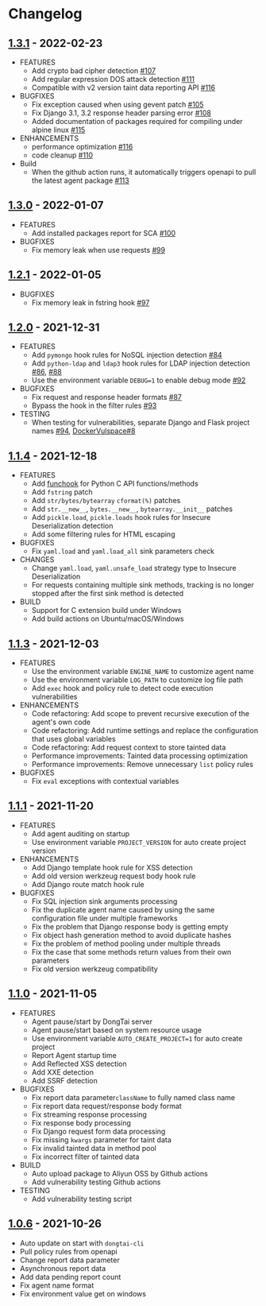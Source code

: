 # Changelog

## [1.3.1](https://github.com/HXSecurity/DongTai-agent-python/releases/tag/v1.3.1)  - 2022-02-23
* FEATURES
  * Add crypto bad cipher detection  [#107](https://github.com/HXSecurity/DongTai-agent-python/pull/107)
  * Add regular expression DOS attack detection  [#111](https://github.com/HXSecurity/DongTai-agent-python/pull/111)
  * Compatible with v2 version taint data reporting API  [#116](https://github.com/HXSecurity/DongTai-agent-python/pull/116)
* BUGFIXES
  * Fix exception caused when using gevent patch [#105](https://github.com/HXSecurity/DongTai-agent-python/pull/105)
  * Fix Django 3.1, 3.2 response header parsing error [#108](https://github.com/HXSecurity/DongTai-agent-python/pull/108)
  * Added documentation of packages required for compiling under alpine linux [#115](https://github.com/HXSecurity/DongTai-agent-python/pull/115)
* ENHANCEMENTS
  * performance optimization [#116](https://github.com/HXSecurity/DongTai-agent-python/pull/116)
  * code cleanup [#110](https://github.com/HXSecurity/DongTai-agent-python/pull/110)
* Build
  * When the github action runs, it automatically triggers openapi to pull the latest agent package  [#113](https://github.com/HXSecurity/DongTai-agent-python/pull/113)

## [1.3.0](https://github.com/HXSecurity/DongTai-agent-python/releases/tag/v1.3.0)  - 2022-01-07

* FEATURES
  * Add installed packages report for SCA [#100](https://github.com/HXSecurity/DongTai-agent-python/pull/100)
* BUGFIXES
  * Fix memory leak when use requests [#99](https://github.com/HXSecurity/DongTai-agent-python/pull/99)

## [1.2.1](https://github.com/HXSecurity/DongTai-agent-python/releases/tag/v1.2.1) - 2022-01-05

* BUGFIXES
  * Fix memory leak in fstring hook [#97](https://github.com/HXSecurity/DongTai-agent-python/pull/97)

## [1.2.0](https://github.com/HXSecurity/DongTai-agent-python/releases/tag/v1.2.0) - 2021-12-31

* FEATURES
  * Add `pymongo` hook rules for NoSQL injection detection [#84](https://github.com/HXSecurity/DongTai-agent-python/pull/84)
  * Add `python-ldap` and `ldap3` hook rules for LDAP injection detection [#86](https://github.com/HXSecurity/DongTai-agent-python/pull/86), [#88](https://github.com/HXSecurity/DongTai-agent-python/pull/88)
  * Use the environment variable `DEBUG=1` to enable debug mode [#92](https://github.com/HXSecurity/DongTai-agent-python/pull/92)
* BUGFIXES
  * Fix request and response header formats [#87](https://github.com/HXSecurity/DongTai-agent-python/pull/87)
  * Bypass the hook in the filter rules [#93](https://github.com/HXSecurity/DongTai-agent-python/pull/93)
* TESTING
  * When testing for vulnerabilities, separate Django and Flask project names [#94](https://github.com/HXSecurity/DongTai-agent-python/pull/94), [DockerVulspace#8](https://github.com/jinghao1/DockerVulspace/pull/8)

## [1.1.4](https://github.com/HXSecurity/DongTai-agent-python/releases/tag/v1.1.4) - 2021-12-18

* FEATURES
  * Add [funchook](https://github.com/kubo/funchook) for Python C API functions/methods
  * Add `fstring` patch
  * Add `str/bytes/bytearray` `cformat(%)` patches
  * Add `str.__new__`, `bytes.__new__`, `bytearray.__init__` patches
  * Add `pickle.load`, `pickle.loads` hook rules for Insecure Deserialization detection
  * Add some filtering rules for HTML escaping
* BUGFIXES
  * Fix `yaml.load` and `yaml.load_all` sink parameters check
* CHANGES
  * Change `yaml.load`, `yaml.unsafe_load` strategy type to Insecure Deserialization
  * For requests containing multiple sink methods, tracking is no longer stopped after the first sink method is detected
* BUILD
  * Support for C extension build under Windows
  * Add build actions on Ubuntu/macOS/Windows

## [1.1.3](https://github.com/HXSecurity/DongTai-agent-python/releases/tag/v1.1.3) - 2021-12-03

* FEATURES
  * Use the environment variable `ENGINE_NAME` to customize agent name
  * Use the environment variable `LOG_PATH` to customize log file path
  * Add `exec` hook and policy rule to detect code execution vulnerabilities
* ENHANCEMENTS
  * Code refactoring: Add scope to prevent recursive execution of the agent's own code
  * Code refactoring: Add runtime settings and replace the configuration that uses global variables
  * Code refactoring: Add request context to store tainted data
  * Performance improvements: Tainted data processing optimization
  * Performance improvements: Remove unnecessary `list` policy rules
* BUGFIXES
  * Fix `eval` exceptions with contextual variables

## [1.1.1](https://github.com/HXSecurity/DongTai-agent-python/releases/tag/v1.1.1) - 2021-11-20

* FEATURES
  * Add agent auditing on startup
  * Use environment variable `PROJECT_VERSION` for auto create project version
* ENHANCEMENTS
  * Add Django template hook rule for XSS detection
  * Add old version werkzeug request body hook rule
  * Add Django route match hook rule
* BUGFIXES
  * Fix SQL injection sink arguments processing
  * Fix the duplicate agent name caused by using the same configuration file under multiple frameworks
  * Fix the problem that Django response body is getting empty
  * Fix object hash generation method to avoid duplicate hashes
  * Fix the problem of method pooling under multiple threads
  * Fix the case that some methods return values from their own parameters
  * Fix old version werkzeug compatibility

## [1.1.0](https://github.com/HXSecurity/DongTai-agent-python/releases/tag/v1.1.0) - 2021-11-05

* FEATURES
  * Agent pause/start by DongTai server
  * Agent pause/start based on system resource usage
  * Use environment variable `AUTO_CREATE_PROJECT=1` for auto create project
  * Report Agent startup time
  * Add Reflected XSS detection
  * Add XXE detection
  * Add SSRF detection
* BUGFIXES
  * Fix report data parameter`className` to fully named class name
  * Fix report data request/response body format
  * Fix streaming response processing
  * Fix response body processing
  * Fix Django request form data processing
  * Fix missing `kwargs` parameter for taint data
  * Fix invalid tainted data in method pool
  * Fix incorrect filter of tainted data
* BUILD
  * Auto upload package to Aliyun OSS by Github actions
  * Add vulnerability testing Github actions
* TESTING
  * Add vulnerability testing script

## [1.0.6](https://github.com/HXSecurity/DongTai-agent-python/releases/tag/v1.0.6) - 2021-10-26

* Auto update on start with `dongtai-cli`
* Pull policy rules from openapi
* Change report data parameter 
* Asynchronous report data
* Add data pending report count
* Fix agent name format
* Fix environment value get on windows
